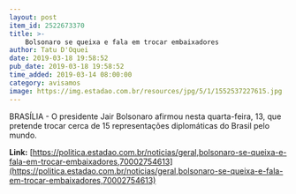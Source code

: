 ```yaml
---
layout: post
item_id: 2522673370
title: >-
    Bolsonaro se queixa e fala em trocar embaixadores
author: Tatu D'Oquei
date: 2019-03-18 19:58:52
pub_date: 2019-03-18 19:58:52
time_added: 2019-03-14 08:00:00
category: avisamos
image: https://img.estadao.com.br/resources/jpg/5/1/1552537227615.jpg
---
```


BRASÍLIA - O presidente Jair Bolsonaro afirmou nesta quarta-feira, 13, que pretende trocar cerca de 15 representações diplomáticas do Brasil pelo mundo.

**Link:** [https://politica.estadao.com.br/noticias/geral,bolsonaro-se-queixa-e-fala-em-trocar-embaixadores,70002754613](https://politica.estadao.com.br/noticias/geral,bolsonaro-se-queixa-e-fala-em-trocar-embaixadores,70002754613)

